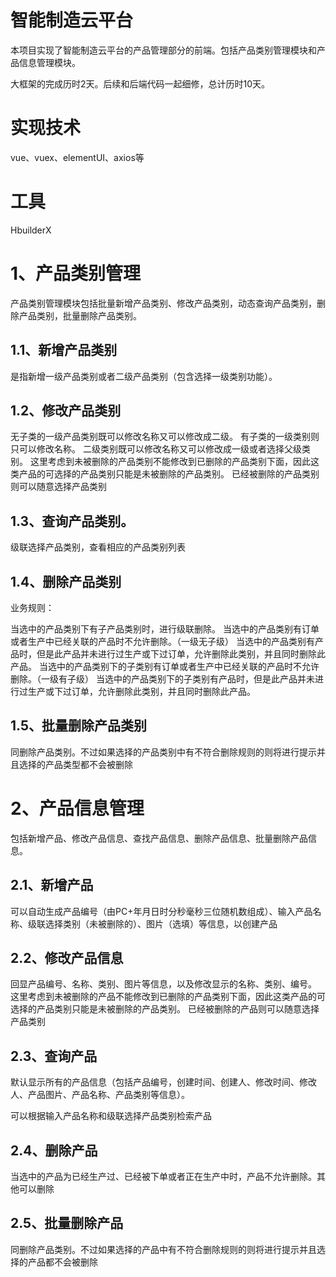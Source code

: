 # 智能制造云平台

本项目实现了智能制造云平台的产品管理部分的前端。包括产品类别管理模块和产品信息管理模块。

大框架的完成历时2天。后续和后端代码一起细修，总计历时10天。

# 实现技术
vue、vuex、elementUI、axios等

# 工具
HbuilderX

# 1、产品类别管理

产品类别管理模块包括批量新增产品类别、修改产品类别，动态查询产品类别，删除产品类别，批量删除产品类别。

## 1.1、新增产品类别

是指新增一级产品类别或者二级产品类别（包含选择一级类别功能）。

## 1.2、修改产品类别

无子类的一级产品类别既可以修改名称又可以修改成二级。
有子类的一级类别则只可以修改名称。
二级类别既可以修改名称又可以修改成一级或者选择父级类别。
这里考虑到未被删除的产品类别不能修改到已删除的产品类别下面，因此这类产品的可选择的产品类别只能是未被删除的产品类别。
已经被删除的产品类别则可以随意选择产品类别

## 1.3、查询产品类别。

级联选择产品类别，查看相应的产品类别列表

## 1.4、删除产品类别

业务规则：

当选中的产品类别下有子产品类别时，进行级联删除。
当选中的产品类别有订单或者生产中已经关联的产品时不允许删除。（一级无子级）
当选中的产品类别有产品时，但是此产品并未进行过生产或下过订单，允许删除此类别，并且同时删除此产品。
当选中的产品类别下的子类别有订单或者生产中已经关联的产品时不允许删除。（一级有子级）
当选中的产品类别下的子类别有产品时，但是此产品并未进行过生产或下过订单，允许删除此类别，并且同时删除此产品。

## 1.5、批量删除产品类别

同删除产品类别。不过如果选择的产品类别中有不符合删除规则的则将进行提示并且选择的产品类型都不会被删除

# 2、产品信息管理

包括新增产品、修改产品信息、查找产品信息、删除产品信息、批量删除产品信息。

## 2.1、新增产品

可以自动生成产品编号（由PC+年月日时分秒毫秒三位随机数组成）、输入产品名称、级联选择类别（未被删除的）、图片（选填）等信息，以创建产品

## 2.2、修改产品信息

回显产品编号、名称、类别、图片等信息，以及修改显示的名称、类别、编号。
这里考虑到未被删除的产品不能修改到已删除的产品类别下面，因此这类产品的可选择的产品类别只能是未被删除的产品类别。
已经被删除的产品则可以随意选择产品类别

## 2.3、查询产品

默认显示所有的产品信息（包括产品编号，创建时间、创建人、修改时间、修改人、产品图片、产品名称、产品类别等信息）。

可以根据输入产品名称和级联选择产品类别检索产品

## 2.4、删除产品

当选中的产品为已经生产过、已经被下单或者正在生产中时，产品不允许删除。其他可以删除

## 2.5、批量删除产品

同删除产品类别。不过如果选择的产品中有不符合删除规则的则将进行提示并且选择的产品都不会被删除

